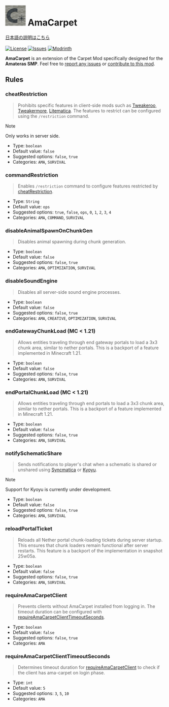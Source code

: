 # ![Logo](amacarpet_icon_64.png) AmaCarpet

[日本語の説明はこちら](https://github.com/pugur523/ama-carpet/blob/main/README_ja.md)<br><br>
[![License](https://img.shields.io/github/license/pugur523/ama-carpet.svg)](https://opensource.org/licenses/lgpl-3.0.html)
[![Issues](https://img.shields.io/github/issues/pugur523/ama-carpet.svg)](https://github.com/pugur523/ama-carpet/issues)
[![Modrinth](https://img.shields.io/modrinth/dt/amacarpet?label=Modrinth%20Downloads)](https://modrinth.com/mod/amacarpet)

**AmaCarpet** is an extension of the Carpet Mod specifically designed for the **Amateras SMP**.
Feel free to [report any issues](https://github.com/pugur523/ama-carpet/issues) or [contribute to this mod](https://github.com/pugur523/ama-carpet/pulls).


## Rules


### cheatRestriction

> Prohibits specific features in client-side mods such as [Tweakeroo](https://modrinth.com/mod/tweakeroo), [Tweakermore](https://modrinth.com/mod/tweakermore), [Litematica](https://modrinth.com/mod/litematica). The features to restrict can be configured using the `/restriction` command.

> [!NOTE]
> Only works in server side.

- Type: `boolean`
- Default value: `false`
- Suggested options: `false`, `true`
- Categories: `AMA`, `SURVIVAL`

### commandRestriction

> Enables `/restriction` command to configure features restricted by [cheatRestriction](#cheatrestriction).

- Type: `String`
- Default value: `ops`
- Suggested options: `true`, `false`, `ops`, `0`, `1`, `2`, `3`, `4`
- Categories: `AMA`, `COMMAND`, `SURVIVAL`

### disableAnimalSpawnOnChunkGen

> Disables animal spawning during chunk generation.

- Type: `boolean`
- Default value: `false`
- Suggested options: `false`, `true`
- Categories: `AMA`, `OPTIMIZATION`, `SURVIVAL`

### disableSoundEngine

> Disables all server-side sound engine processes.
 
- Type: `boolean`
- Default value: `false`
- Suggested options: `false`, `true`
- Categories: `AMA`, `CREATIVE`, `OPTIMIZATION`, `SURVIVAL`

### endGatewayChunkLoad (MC < 1.21)

> Allows entities traveling through end gateway portals to load a 3x3 chunk area, similar to nether portals.
> This is a backport of a feature implemented in Minecraft 1.21.

- Type: `boolean`
- Default value: `false`
- Suggested options: `false`, `true`
- Categories: `AMA`, `SURVIVAL`

### endPortalChunkLoad (MC < 1.21)

> Allows entities traveling through end portals to load a 3x3 chunk area, similar to nether portals.
> This is a backport of a feature implemented in Minecraft 1.21.

- Type: `boolean`
- Default value: `false`
- Suggested options: `false`, `true`
- Categories: `AMA`, `SURVIVAL`

### notifySchematicShare
> Sends notifications to player's chat when a schematic is shared or unshared using [Syncmatica](https://modrinth.com/mod/syncmatica) or [Kyoyu](https://modrinth.com/mod/kyoyu).

> [!NOTE] 
> Support for Kyoyu is currently under development.

- Type: `boolean`
- Default value: `false`
- Suggested options: `false`, `true`
- Categories: `AMA`, `SURVIVAL`

### reloadPortalTicket

> Reloads all Nether portal chunk-loading tickets during server startup.
> This ensures that chunk loaders remain functional after server restarts.
> This feature is a backport of the implementation in snapshot 25w05a.

- Type: `boolean`
- Default value: `false`
- Suggested options: `false`, `true`
- Categories: `AMA`, `SURVIVAL`

### requireAmaCarpetClient

> Prevents clients without AmaCarpet installed from logging in.
> The timeout duration can be configured with [requireAmaCarpetClientTimeoutSeconds](#requireamacarpetclienttimeoutseconds).

- Type: `boolean`
- Default value: `false`
- Suggested options: `false`, `true`
- Categories: `AMA`

### requireAmaCarpetClientTimeoutSeconds

> Determines timeout duration for [requireAmaCarpetClient](#requireamacarpetclient) to check if the client has ama-carpet on login phase.

- Type: `int`
- Default value: `5`
- Suggested options: `3`, `5`, `10`
- Categories: `AMA`
